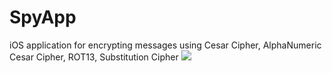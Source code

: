 # SpyApp
iOS application for encrypting messages using Cesar Cipher, AlphaNumeric Cesar Cipher, ROT13, Substitution Cipher
<img src ="https://i.imgur.com/r4J4Oi4.gif">
